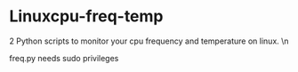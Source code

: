 # Linuxcpu-freq-temp
2 Python scripts to monitor your cpu frequency and temperature on linux. \n

freq.py needs sudo privileges
